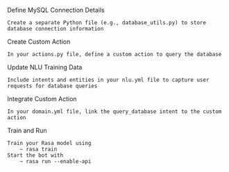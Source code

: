 Define MySQL Connection Details

    Create a separate Python file (e.g., database_utils.py) to store database connection information

Create Custom Action

    In your actions.py file, define a custom action to query the database

Update NLU Training Data

    Include intents and entities in your nlu.yml file to capture user requests for database queries

Integrate Custom Action

    In your domain.yml file, link the query_database intent to the custom action


Train and Run

    Train your Rasa model using 
        ~ rasa train
    Start the bot with 
        ~ rasa run --enable-api

